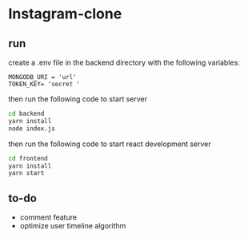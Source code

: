 # Instagram-clone

## run
create a .env file in the backend directory
with the following variables:
```
MONGODB_URI = 'url'
TOKEN_KEY= 'secret '
```
then run the following code to start server
```bash
cd backend
yarn install
node index.js
```
then run the following code to start react development server
```bash
cd frontend
yarn install
yarn start
```


## to-do
* comment feature
* optimize user timeline algorithm